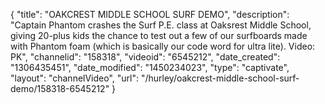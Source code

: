 {
    "title": "OAKCREST MIDDLE SCHOOL SURF DEMO",
    "description": "Captain Phantom crashes the Surf P.E. class at Oaksrest Middle School, giving 20-plus kids the chance to test out a few of our surfboards made with Phantom foam (which is basically our code word for ultra lite). Video: PK",
    "channelid": "158318",
    "videoid": "6545212",
    "date_created": "1306435451",
    "date_modified": "1450234023",
    "type": "captivate",
    "layout": "channelVideo",
    "url": "\/hurley\/oakcrest-middle-school-surf-demo\/158318-6545212"
}